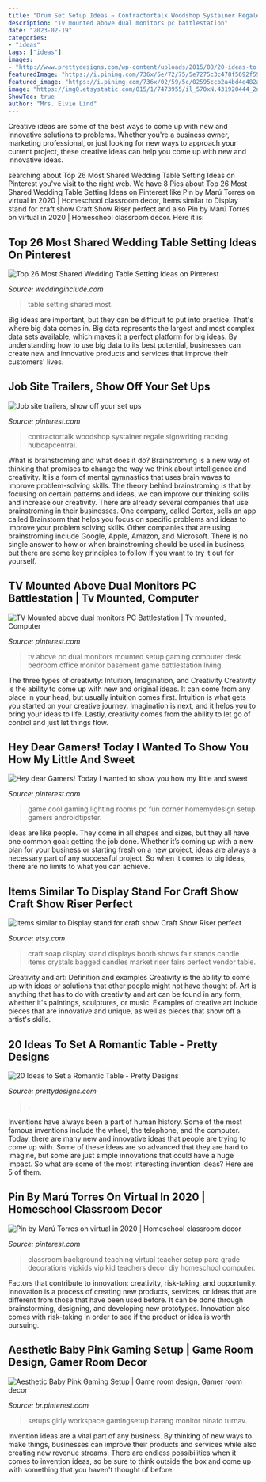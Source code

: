 ```yaml
---
title: "Drum Set Setup Ideas ~ Contractortalk Woodshop Systainer Regale Signwriting Racking Hubcapcentral"
description: "Tv mounted above dual monitors pc battlestation"
date: "2023-02-19"
categories:
- "ideas"
tags: ["ideas"]
images:
- "http://www.prettydesigns.com/wp-content/uploads/2015/08/20-ideas-to-set-a-romantic-table13.jpg"
featuredImage: "https://i.pinimg.com/736x/5e/72/75/5e7275c3c478f5692f59f863f4e86d75.jpg"
featured_image: "https://i.pinimg.com/736x/02/59/5c/02595ccb2a4bd4e482a3828ca8f958da--monitor-.jpg"
image: "https://img0.etsystatic.com/015/1/7473955/il_570xN.431920444_2nvo.jpg"
ShowToc: true
author: "Mrs. Elvie Lind"
---
```



Creative ideas are some of the best ways to come up with new and innovative solutions to problems. Whether you're a business owner, marketing professional, or just looking for new ways to approach your current project, these creative ideas can help you come up with new and innovative ideas.

	

		
searching about Top 26 Most Shared Wedding Table Setting Ideas on Pinterest you've visit to the right web. We have 8 Pics about Top 26 Most Shared Wedding Table Setting Ideas on Pinterest like Pin by Marú Torres on virtual in 2020 | Homeschool classroom decor, Items similar to Display stand for craft show Craft Show Riser perfect and also Pin by Marú Torres on virtual in 2020 | Homeschool classroom decor. Here it is:
		
    
## Top 26 Most Shared Wedding Table Setting Ideas On Pinterest

<img loading=lazy src="http://www.weddinginclude.com/wp-content/uploads/2017/10/The-26-Most-Shared-Wedding-Table-Setting-Ideas_009-600x899.jpg" onerror="this.onerror=null;this.src='https://tse4.mm.bing.net/th?id=OIP.dr06pbZYpMMY4c9iukSuwAHaLG&amp;pid=15.1';" alt="Top 26 Most Shared Wedding Table Setting Ideas on Pinterest">

_Source: weddinginclude.com_

>table setting shared most. 

	

Big ideas are important, but they can be difficult to put into practice. That's where big data comes in. Big data represents the largest and most complex data sets available, which makes it a perfect platform for big ideas. By understanding how to use big data to its best potential, businesses can create new and innovative products and services that improve their customers' lives.

    
## Job Site Trailers, Show Off Your Set Ups

<img loading=lazy src="https://i.pinimg.com/736x/5e/72/75/5e7275c3c478f5692f59f863f4e86d75.jpg" onerror="this.onerror=null;this.src='https://tse2.mm.bing.net/th?id=OIP.VC6LAdFRyHWYlYbisfF5GAAAAA&amp;pid=15.1';" alt="Job site trailers, show off your set ups">

_Source: pinterest.com_

>contractortalk woodshop systainer regale signwriting racking hubcapcentral. 

	

What is brainstroming and what does it do?
Brainstroming is a new way of thinking that promises to change the way we think about intelligence and creativity. It is a form of mental gymnastics that uses brain waves to improve problem-solving skills. The theory behind brainstroming is that by focusing on certain patterns and ideas, we can improve our thinking skills and increase our creativity.
There are already several companies that use brainstroming in their businesses. One company, called Cortex, sells an app called Brainstorm that helps you focus on specific problems and ideas to improve your problem solving skills. Other companies that are using brainstroming include Google, Apple, Amazon, and Microsoft. There is no single answer to how or when brainstroming should be used in business, but there are some key principles to follow if you want to try it out for yourself.

    
## TV Mounted Above Dual Monitors PC Battlestation | Tv Mounted, Computer

<img loading=lazy src="https://i.pinimg.com/736x/02/59/5c/02595ccb2a4bd4e482a3828ca8f958da--monitor-.jpg" onerror="this.onerror=null;this.src='https://tse2.mm.bing.net/th?id=OIP.ZYbRYndP3TMiR1qg1pa58gHaKO&amp;pid=15.1';" alt="TV Mounted above dual monitors PC Battlestation | Tv mounted, Computer">

_Source: pinterest.com_

>tv above pc dual monitors mounted setup gaming computer desk bedroom office monitor basement game battlestation living. 

	

The three types of creativity: Intuition, Imagination, and Creativity
Creativity is the ability to come up with new and original ideas. It can come from any place in your head, but usually intuition comes first. Intuition is what gets you started on your creative journey. Imagination is next, and it helps you to bring your ideas to life. Lastly, creativity comes from the ability to let go of control and just let things flow.

    
## Hey Dear Gamers! Today I Wanted To Show You How My Little And Sweet

<img loading=lazy src="https://i.pinimg.com/736x/a9/ff/de/a9ffde0ba196c937c0272bfe0a5b1107.jpg" onerror="this.onerror=null;this.src='https://tse3.mm.bing.net/th?id=OIP.eUAY62t3Ju1JXAu0LTwKbQHaHa&amp;pid=15.1';" alt="Hey dear Gamers! Today I wanted to show you how my little and sweet">

_Source: pinterest.com_

>game cool gaming lighting rooms pc fun corner homemydesign setup gamers androidtipster. 

	

Ideas are like people. They come in all shapes and sizes, but they all have one common goal: getting the job done. Whether it’s coming up with a new plan for your business or starting fresh on a new project, ideas are always a necessary part of any successful project. So when it comes to big ideas, there are no limits to what you can achieve.

    
## Items Similar To Display Stand For Craft Show Craft Show Riser Perfect

<img loading=lazy src="https://img0.etsystatic.com/015/1/7473955/il_570xN.431920444_2nvo.jpg" onerror="this.onerror=null;this.src='https://tse1.mm.bing.net/th?id=OIP.kdA5yrSO_TNj3ogeI2e5CwHaJ4&amp;pid=15.1';" alt="Items similar to Display stand for craft show Craft Show Riser perfect">

_Source: etsy.com_

>craft soap display stand displays booth shows fair stands candle items crystals bagged candles market riser fairs perfect vendor table. 

	

Creativity and art: Definition and examples
Creativity is the ability to come up with ideas or solutions that other people might not have thought of. Art is anything that has to do with creativity and art can be found in any form, whether it's paintings, sculptures, or music. Examples of creative art include pieces that are innovative and unique, as well as pieces that show off a artist's skills.

    
## 20 Ideas To Set A Romantic Table - Pretty Designs

<img loading=lazy src="http://www.prettydesigns.com/wp-content/uploads/2015/08/20-ideas-to-set-a-romantic-table13.jpg" onerror="this.onerror=null;this.src='https://tse3.mm.bing.net/th?id=OIP.2IQ7SrVe--TlzsIdek4c3wHaLI&amp;pid=15.1';" alt="20 Ideas to Set a Romantic Table - Pretty Designs">

_Source: prettydesigns.com_

>. 

	

Inventions have always been a part of human history. Some of the most famous inventions include the wheel, the telephone, and the computer. Today, there are many new and innovative ideas that people are trying to come up with. Some of these ideas are so advanced that they are hard to imagine, but some are just simple innovations that could have a huge impact. So what are some of the most interesting invention ideas? Here are 5 of them.

    
## Pin By Marú Torres On Virtual In 2020 | Homeschool Classroom Decor

<img loading=lazy src="https://i.pinimg.com/736x/be/17/0e/be170ee4e28d1b96d4498c3d4989dbb9.jpg" onerror="this.onerror=null;this.src='https://tse4.mm.bing.net/th?id=OIP.BsaVrUt4t-MmX0rpQt_egwHaJ3&amp;pid=15.1';" alt="Pin by Marú Torres on virtual in 2020 | Homeschool classroom decor">

_Source: pinterest.com_

>classroom background teaching virtual teacher setup para grade decorations vipkids vip kid teachers decor diy homeschool computer. 

	

Factors that contribute to innovation: creativity, risk-taking, and opportunity.
Innovation is a process of creating new products, services, or ideas that are different from those that have been used before. It can be done through brainstorming, designing, and developing new prototypes. Innovation also comes with risk-taking in order to see if the product or idea is worth pursuing.

    
## Aesthetic Baby Pink Gaming Setup | Game Room Design, Gamer Room Decor

<img loading=lazy src="https://i.pinimg.com/736x/bd/72/d5/bd72d5a17e20e17b9bb3ea5aeb5c888b.jpg" onerror="this.onerror=null;this.src='https://tse3.mm.bing.net/th?id=OIP.EkK-ZArLa6aUkpYvtgHIoAHaJ3&amp;pid=15.1';" alt="Aesthetic Baby Pink Gaming Setup | Game room design, Gamer room decor">

_Source: br.pinterest.com_

>setups girly workspace gamingsetup barang monitor ninafo turnav. 

	

Invention ideas are a vital part of any business. By thinking of new ways to make things, businesses can improve their products and services while also creating new revenue streams. There are endless possibilities when it comes to invention ideas, so be sure to think outside the box and come up with something that you haven't thought of before.

